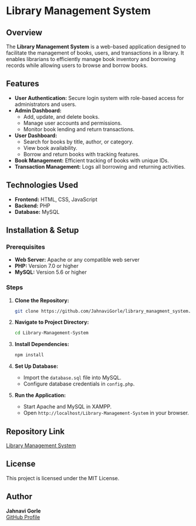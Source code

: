 # Library Management System

## Overview
The **Library Management System** is a web-based application designed to facilitate the management of books, users, and transactions in a library. It enables librarians to efficiently manage book inventory and borrowing records while allowing users to browse and borrow books.

## Features
- **User Authentication:** Secure login system with role-based access for administrators and users.
- **Admin Dashboard:**  
  - Add, update, and delete books.  
  - Manage user accounts and permissions.  
  - Monitor book lending and return transactions.  
- **User Dashboard:**  
  - Search for books by title, author, or category.  
  - View book availability.  
  - Borrow and return books with tracking features.  
- **Book Management:** Efficient tracking of books with unique IDs.  
- **Transaction Management:** Logs all borrowing and returning activities.  

## Technologies Used
- **Frontend:** HTML, CSS, JavaScript  
- **Backend:** PHP  
- **Database:** MySQL  

## Installation & Setup

### Prerequisites
- **Web Server:** Apache or any compatible web server  
- **PHP:** Version 7.0 or higher  
- **MySQL:** Version 5.6 or higher  

### Steps
1. **Clone the Repository:**  
   ```bash
   git clone https://github.com/JahnaviGorle/library_managment_system.git
   ```
2. **Navigate to Project Directory:**  
   ```bash
   cd Library-Management-System
   ```
3. **Install Dependencies:**  
   ```bash
   npm install
   ```
4. **Set Up Database:**  
   - Import the `database.sql` file into MySQL.
   - Configure database credentials in `config.php`.

5. **Run the Application:**  
   - Start Apache and MySQL in XAMPP.
   - Open `http://localhost/Library-Management-System` in your browser.

## Repository Link
[Library Management System](https://github.com/JahnaviGorle/library_managment_system)

## License
This project is licensed under the MIT License.

## Author
**Jahnavi Gorle**  
[GitHub Profile](https://github.com/JahnaviGorle)
